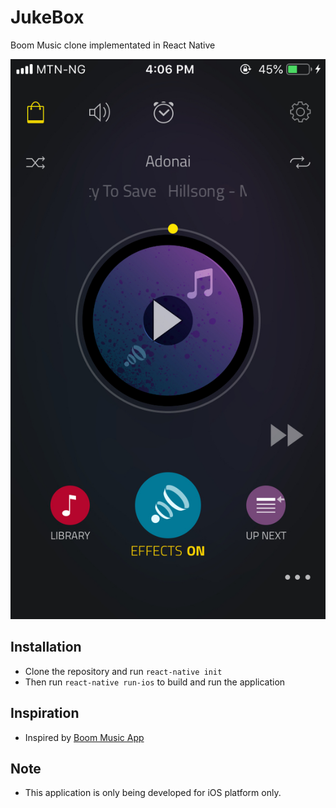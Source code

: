 # JukeBox
Boom Music clone implementated in React Native

![cover](cover.png)


## Installation
- Clone the repository and run `react-native init`
- Then run `react-native run-ios` to build and run the application

## Inspiration
- Inspired by [Boom Music App](https://apps.apple.com/us/app/boom-music-player-equalizer/id1065511007)

## Note
- This application is only being developed for iOS platform only.
